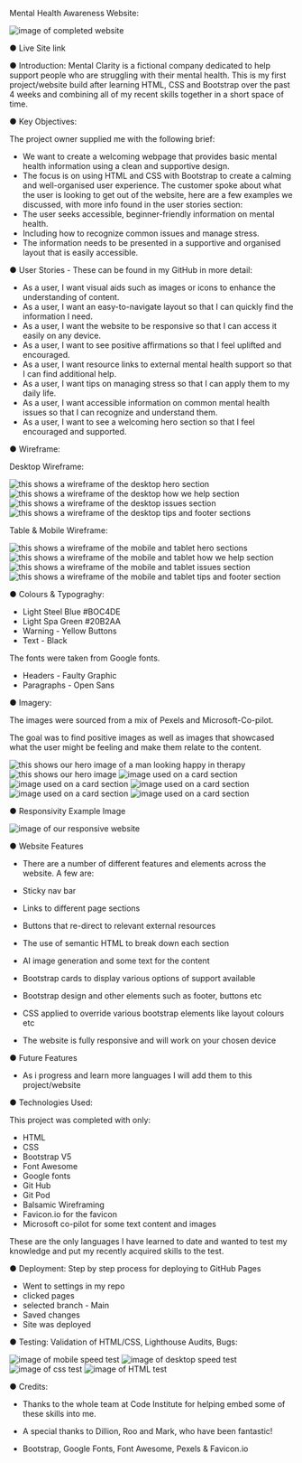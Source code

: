 Mental Health Awareness Website:

![image of completed website](/docs/images/Website%20Overview.png)

● Live Site link


● Introduction:
Mental Clarity is a fictional company dedicated to help support people who are struggling with their mental health.
This is my first project/website build after learning HTML, CSS and Bootstrap over the past 4 weeks and combining all of my recent skills together in a short space of time.



● Key Objectives:

The project owner supplied me with the following brief:
- We want to create a welcoming webpage that provides basic mental health information using a clean and supportive design.
- The focus is on using HTML and CSS with Bootstrap to create a calming and well-organised user experience.
The customer spoke about what the user is looking to get out of the website, here are a few examples we discussed, with more info found in the user stories section:
- The user seeks accessible, beginner-friendly information on mental health.
- Including how to recognize common issues and manage stress.
- The information needs to be presented in a supportive and organised layout that is easily accessible.



● User Stories - These can be found in my GitHub in more detail:
  - As a user, I want visual aids such as images or icons to enhance the understanding of content.
  - As a user, I want an easy-to-navigate layout so that I can quickly find the information I need.
  - As a user, I want the website to be responsive so that I can access it easily on any device.
  - As a user, I want to see positive affirmations so that I feel uplifted and encouraged.
  - As a user, I want resource links to external mental health support so that I can find additional help.
  - As a user, I want tips on managing stress so that I can apply them to my daily life.
  - As a user, I want accessible information on common mental health issues so that I can recognize and understand them.
  - As a user, I want to see a welcoming hero section so that I feel encouraged and supported.



 ● Wireframe:

 Desktop Wireframe:

![this shows a wireframe of the desktop hero section](/docs/images/desktop-hero-wireframe.png)
![this shows a wireframe of the desktop how we help section](/docs/images/desktop-how-wireframe.png)
![this shows a wireframe of the desktop issues section](/docs/images/desktop-issues-wireframe.png)
![this shows a wireframe of the desktop tips and footer sections](/docs/images/desktop-tip-footer-wireframe.png)
 
 Table & Mobile Wireframe:

 ![this shows a wireframe of the mobile and tablet hero sections](/docs/images/mobile-tablet-hero-wireframe.png)
 ![this shows a wireframe of the mobile and tablet how we help section](/docs/images/mobile-table-how-wireframe.png)
 ![this shows a wireframe of the mobile and tablet issues section](/docs/images/mobile-tablet-wireframe.png)
 ![this shows a wireframe of the mobile and tablet tips and footer section](/docs/images/mobile-tablet-tips.png)


● Colours & Typograghy:

- Light Steel Blue #BOC4DE
- Light Spa Green #20B2AA
- Warning - Yellow Buttons
- Text - Black

The fonts were taken from Google fonts.

- Headers - Faulty Graphic
- Paragraphs - Open Sans


● Imagery:

The images were sourced from a mix of Pexels and Microsoft-Co-pilot.

The goal was to find positive images as well as images that showcased what the user might be feeling and make them relate to the content.

![this shows our hero image of a man looking happy in therapy](/docs/images/a-person-in-therapy-looking-happy.png)
![this shows our hero image](/docs/images/Mental-Clarity-favicon-icon.png)
![image used on a card section](/docs/images/pexels-ekaterina-bolovtsova-4049991.jpg)
![image used on a card section](/docs/images/pexels-enginakyurt-3356489.jpg)
![image used on a card section](/docs/images/pexels-mastercowley-897817.jpg)
![image used on a card section](/docs/images/pexels-olly-3789215.jpg)
![image used on a card section](/docs/images/pexels-pavel-danilyuk-7658355.jpg)



● Responsivity Example Image

![image of our responsive website](/docs/images/responsive-website.png)



● Website Features

- There are a number of different features and elements across the website. A few are:

- Sticky nav bar
- Links to different page sections
- Buttons that re-direct to relevant external resources
- The use of semantic HTML to break down each section
- AI image generation and some text for the content
- Bootstrap cards to display various options of support available
- Bootstrap design and other elements such as footer, buttons etc
- CSS applied to override various bootstrap elements like layout colours etc
- The website is fully responsive and will work on your chosen device




● Future Features

- As i progress and learn more languages I will add them to this project/website


● Technologies Used: 

This project was completed with only:

- HTML
- CSS
- Bootstrap V5
- Font Awesome
- Google fonts
- Git Hub
- Git Pod
- Balsamic Wireframing
- Favicon.io for the favicon
- Microsoft co-pilot for some text content and images

These are the only languages I have learned to date and wanted to test my knowledge and put my recently acquired skills to the test.




● Deployment: Step by step process for deploying to GitHub Pages

- Went to settings in my repo
- clicked pages
- selected branch - Main
- Saved changes
- Site was deployed



● Testing: Validation of HTML/CSS, Lighthouse Audits, Bugs:

![image of mobile speed test](/docs/images/mobile-lightening-test.png)
![image of desktop speed test](/docs/images/desktop-lightening-test.png)
![image of css test](/docs/images/css-test.png)
![image of HTML test](/docs/images/HTML%20Test.png)


● Credits:

- Thanks to the whole team at Code Institute for helping embed some of these skills into me.

- A special thanks to Dillion, Roo and Mark, who have been fantastic!


- Bootstrap, Google Fonts, Font Awesome, Pexels & Favicon.io